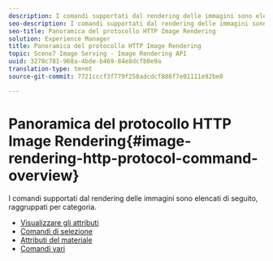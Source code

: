 ```yaml
---
description: I comandi supportati dal rendering delle immagini sono elencati di seguito, raggruppati per categoria.
seo-description: I comandi supportati dal rendering delle immagini sono elencati di seguito, raggruppati per categoria.
seo-title: Panoramica del protocollo HTTP Image Rendering
solution: Experience Manager
title: Panoramica del protocollo HTTP Image Rendering
topic: Scene7 Image Serving - Image Rendering API
uuid: 3278c781-968a-4bde-b469-84e8dcfb0e9a
translation-type: tm+mt
source-git-commit: 7721cccf3f779f258adcdcf886f7e01111e92be0

---
```



# Panoramica del protocollo HTTP Image Rendering{#image-rendering-http-protocol-command-overview}

I comandi supportati dal rendering delle immagini sono elencati di seguito, raggruppati per categoria.

* [Visualizzare gli attributi](r-ir-view-attributes.md)
* [Comandi di selezione](r-ir-selection-commands.md)
* [Attributi del materiale](r-ir-material-attributes.md)
* [Comandi vari](r-ir-miscellaneous-commands.md)
